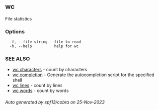 ## wc

File statistics

### Options

```
  -f, --file string   file to read
  -h, --help          help for wc
```

### SEE ALSO

* [wc characters](wc_characters.md)	 - count by characters
* [wc completion](wc_completion.md)	 - Generate the autocompletion script for the specified shell
* [wc lines](wc_lines.md)	 - count by lines
* [wc words](wc_words.md)	 - count by words

###### Auto generated by spf13/cobra on 25-Nov-2023
